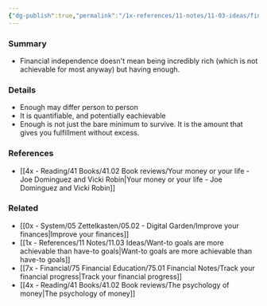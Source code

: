 ```yaml
---
{"dg-publish":true,"permalink":"/1x-references/11-notes/11-03-ideas/financial-independence-is-having-enough/","title":"Financial independence is having enough","dgShowBacklinks":false}
---
```



### Summary
- Financial independence doesn't mean being incredibly rich (which is not achievable for most anyway) but having enough.

### Details
- Enough may differ person to person
- It is quantifiable, and potentially eachievable
- Enough is not just the bare minimum to survive. It is the amount that gives you fulfillment without excess.


### References
- [[4x - Reading/41 Books/41.02 Book reviews/Your money or your life - Joe Dominguez and Vicki Robin\|Your money or your life - Joe Dominguez and Vicki Robin]]

### Related
- [[0x - System/05 Zettelkasten/05.02 - Digital Garden/Improve your finances\|Improve your finances]]
- [[1x - References/11 Notes/11.03 Ideas/Want-to goals are more achievable than have-to goals\|Want-to goals are more achievable than have-to goals]]
- [[7x - Financial/75 Financial Education/75.01 Financial Notes/Track your financial progress\|Track your financial progress]]
- [[4x - Reading/41 Books/41.02 Book reviews/The psychology of money\|The psychology of money]]